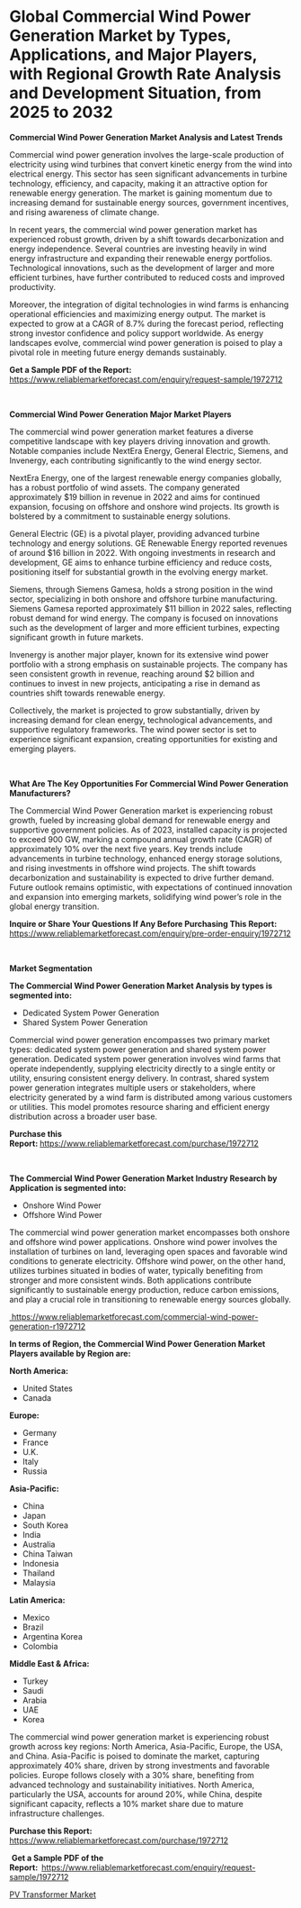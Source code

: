 <p><h1>Global Commercial Wind Power Generation Market by Types, Applications, and Major Players, with Regional Growth Rate Analysis and Development Situation, from 2025 to 2032</h1></p><p><strong>Commercial Wind Power Generation Market Analysis and Latest Trends</strong></p>
<p><p>Commercial wind power generation involves the large-scale production of electricity using wind turbines that convert kinetic energy from the wind into electrical energy. This sector has seen significant advancements in turbine technology, efficiency, and capacity, making it an attractive option for renewable energy generation. The market is gaining momentum due to increasing demand for sustainable energy sources, government incentives, and rising awareness of climate change.</p><p>In recent years, the commercial wind power generation market has experienced robust growth, driven by a shift towards decarbonization and energy independence. Several countries are investing heavily in wind energy infrastructure and expanding their renewable energy portfolios. Technological innovations, such as the development of larger and more efficient turbines, have further contributed to reduced costs and improved productivity.</p><p>Moreover, the integration of digital technologies in wind farms is enhancing operational efficiencies and maximizing energy output. The market is expected to grow at a CAGR of 8.7% during the forecast period, reflecting strong investor confidence and policy support worldwide. As energy landscapes evolve, commercial wind power generation is poised to play a pivotal role in meeting future energy demands sustainably.</p></p>
<p><strong>Get a Sample PDF of the Report:&nbsp;</strong> <a href="https://www.reliablemarketforecast.com/enquiry/request-sample/1972712?utm_campaign=1929&utm_medium=2&utm_source=Github&utm_content=ia&utm_term=13022025&utm_id=commercial-wind-power-generation">https://www.reliablemarketforecast.com/enquiry/request-sample/1972712</a></p>
<p>&nbsp;</p>
<p><strong>Commercial Wind Power Generation Major Market Players</strong></p>
<p><p>The commercial wind power generation market features a diverse competitive landscape with key players driving innovation and growth. Notable companies include NextEra Energy, General Electric, Siemens, and Invenergy, each contributing significantly to the wind energy sector.</p><p>NextEra Energy, one of the largest renewable energy companies globally, has a robust portfolio of wind assets. The company generated approximately $19 billion in revenue in 2022 and aims for continued expansion, focusing on offshore and onshore wind projects. Its growth is bolstered by a commitment to sustainable energy solutions.</p><p>General Electric (GE) is a pivotal player, providing advanced turbine technology and energy solutions. GE Renewable Energy reported revenues of around $16 billion in 2022. With ongoing investments in research and development, GE aims to enhance turbine efficiency and reduce costs, positioning itself for substantial growth in the evolving energy market.</p><p>Siemens, through Siemens Gamesa, holds a strong position in the wind sector, specializing in both onshore and offshore turbine manufacturing. Siemens Gamesa reported approximately $11 billion in 2022 sales, reflecting robust demand for wind energy. The company is focused on innovations such as the development of larger and more efficient turbines, expecting significant growth in future markets.</p><p>Invenergy is another major player, known for its extensive wind power portfolio with a strong emphasis on sustainable projects. The company has seen consistent growth in revenue, reaching around $2 billion and continues to invest in new projects, anticipating a rise in demand as countries shift towards renewable energy.</p><p>Collectively, the market is projected to grow substantially, driven by increasing demand for clean energy, technological advancements, and supportive regulatory frameworks. The wind power sector is set to experience significant expansion, creating opportunities for existing and emerging players.</p></p>
<p>&nbsp;</p>
<p><strong>What Are The Key Opportunities For Commercial Wind Power Generation Manufacturers?</strong></p>
<p><p>The Commercial Wind Power Generation market is experiencing robust growth, fueled by increasing global demand for renewable energy and supportive government policies. As of 2023, installed capacity is projected to exceed 900 GW, marking a compound annual growth rate (CAGR) of approximately 10% over the next five years. Key trends include advancements in turbine technology, enhanced energy storage solutions, and rising investments in offshore wind projects. The shift towards decarbonization and sustainability is expected to drive further demand. Future outlook remains optimistic, with expectations of continued innovation and expansion into emerging markets, solidifying wind power’s role in the global energy transition.</p></p>
<p><strong>Inquire or Share Your Questions If Any Before Purchasing This Report:</strong> <a href="https://www.reliablemarketforecast.com/enquiry/pre-order-enquiry/1972712?utm_campaign=1929&utm_medium=2&utm_source=Github&utm_content=ia&utm_term=13022025&utm_id=commercial-wind-power-generation">https://www.reliablemarketforecast.com/enquiry/pre-order-enquiry/1972712</a></p>
<p>&nbsp;</p>
<p><strong>Market Segmentation</strong></p>
<p><strong>The Commercial Wind Power Generation Market Analysis by types is segmented into:</strong></p>
<p><ul><li>Dedicated System Power Generation</li><li>Shared System Power Generation</li></ul></p>
<p><p>Commercial wind power generation encompasses two primary market types: dedicated system power generation and shared system power generation. Dedicated system power generation involves wind farms that operate independently, supplying electricity directly to a single entity or utility, ensuring consistent energy delivery. In contrast, shared system power generation integrates multiple users or stakeholders, where electricity generated by a wind farm is distributed among various customers or utilities. This model promotes resource sharing and efficient energy distribution across a broader user base.</p></p>
<p><strong>Purchase this Report:&nbsp;</strong><a href="https://www.reliablemarketforecast.com/purchase/1972712?utm_campaign=1929&utm_medium=2&utm_source=Github&utm_content=ia&utm_term=13022025&utm_id=commercial-wind-power-generation">https://www.reliablemarketforecast.com/purchase/1972712</a></p>
<p>&nbsp;</p>
<p><strong>The Commercial Wind Power Generation Market Industry Research by Application is segmented into:</strong></p>
<p><ul><li>Onshore Wind Power</li><li>Offshore Wind Power</li></ul></p>
<p><p>The commercial wind power generation market encompasses both onshore and offshore wind power applications. Onshore wind power involves the installation of turbines on land, leveraging open spaces and favorable wind conditions to generate electricity. Offshore wind power, on the other hand, utilizes turbines situated in bodies of water, typically benefiting from stronger and more consistent winds. Both applications contribute significantly to sustainable energy production, reduce carbon emissions, and play a crucial role in transitioning to renewable energy sources globally.</p></p>
<p><a href="https://www.reliablemarketforecast.com/commercial-wind-power-generation-r1972712?utm_campaign=1929&utm_medium=2&utm_source=Github&utm_content=ia&utm_term=13022025&utm_id=commercial-wind-power-generation">&nbsp;https://www.reliablemarketforecast.com/commercial-wind-power-generation-r1972712</a></p>
<p><strong>In terms of Region, the Commercial Wind Power Generation Market Players available by Region are:</strong></p>
<p>
    <p> <strong> North America: </strong>
        <ul>
            <li>United States</li>
            <li>Canada</li>
        </ul>
        </p> 
    <p> <strong> Europe: </strong>
        <ul>
            <li>Germany</li>
            <li>France</li>
            <li>U.K.</li>
            <li>Italy</li>
            <li>Russia</li>
        </ul>
        </p> 
    <p> <strong> Asia-Pacific: </strong>
        <ul>
            <li>China</li>
            <li>Japan</li>
            <li>South Korea</li>
            <li>India</li>
            <li>Australia</li>
            <li>China Taiwan</li>
            <li>Indonesia</li>
            <li>Thailand</li>
            <li>Malaysia</li>
        </ul>
        </p> 
    <p> <strong> Latin America: </strong>
        <ul>
            <li>Mexico</li>
            <li>Brazil</li>
            <li>Argentina Korea</li>
            <li>Colombia</li>
        </ul>
        </p> 
    <p> <strong> Middle East & Africa: </strong>
        <ul>
            <li>Turkey</li>
            <li>Saudi</li>
            <li>Arabia</li>
            <li>UAE</li>
            <li>Korea</li>
        </ul>
    </p>
    </p>
<p><p>The commercial wind power generation market is experiencing robust growth across key regions: North America, Asia-Pacific, Europe, the USA, and China. Asia-Pacific is poised to dominate the market, capturing approximately 40% share, driven by strong investments and favorable policies. Europe follows closely with a 30% share, benefiting from advanced technology and sustainability initiatives. North America, particularly the USA, accounts for around 20%, while China, despite significant capacity, reflects a 10% market share due to mature infrastructure challenges.</p></p>
<p><strong>Purchase this Report: </strong><a href="https://www.reliablemarketforecast.com/purchase/1972712?utm_campaign=1929&utm_medium=2&utm_source=Github&utm_content=ia&utm_term=13022025&utm_id=commercial-wind-power-generation">https://www.reliablemarketforecast.com/purchase/1972712</a></p>
<p>&nbsp;<strong>Get a Sample PDF of the Report:&nbsp;&nbsp;</strong><a href="https://www.reliablemarketforecast.com/enquiry/request-sample/1972712?utm_campaign=1929&utm_medium=2&utm_source=Github&utm_content=ia&utm_term=13022025&utm_id=commercial-wind-power-generation">https://www.reliablemarketforecast.com/enquiry/request-sample/1972712</a></p>
<p><strong></strong></p>
<p><p><a href="https://github.com/dringals/Market-Research-Report-List-6/blob/main/pv-transformer-market.md?utm_campaign=1929&utm_medium=2&utm_source=Github&utm_content=ia&utm_term=13022025&utm_id=commercial-wind-power-generation">PV Transformer Market</a></p></p>